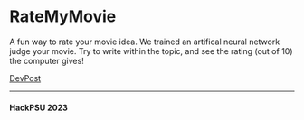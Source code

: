 # RateMyMovie

A fun way to rate your movie idea. We trained an artifical neural network judge your movie. Try to write within the topic, and see the rating (out of 10) the computer gives!

[DevPost](https://devpost.com/software/ratemymovie)

----
#### HackPSU 2023